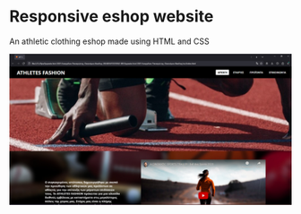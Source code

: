 # Responsive eshop website 
An athletic clothing eshop made using HTML and CSS

![example.gif](img/screenshot2.png)

